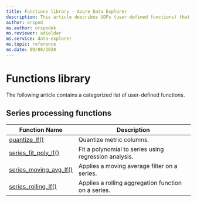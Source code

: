 ```yaml
---
title: Functions library - Azure Data Explorer
description: This article describes UDFs (user-defined functions) that extend Azure Data Explorer capabilities.
author: orspod
ms.author: orspodek
ms.reviewer: adieldar
ms.service: data-explorer
ms.topic: reference
ms.date: 09/08/2020
---
```

# Functions library

The following article contains a categorized list of user-defined functions.

## Series processing functions

|Function Name     |Description                                          |
|-------------------------|--------------------------------------------------------|
|[quantize_lf()](quantize-lf.md)|Quantize metric columns. |
|[series_fit_poly_lf()](series-fit-poly-lf.md)|Fit a polynomial to series using regression analysis. |
|[series_moving_avg_lf()](series-moving-avg-lf.md)|Applies a moving average filter on a series. |
|[series_rolling_lf()](series-rolling-lf.md)|Applies a rolling aggregation function on a series. |
